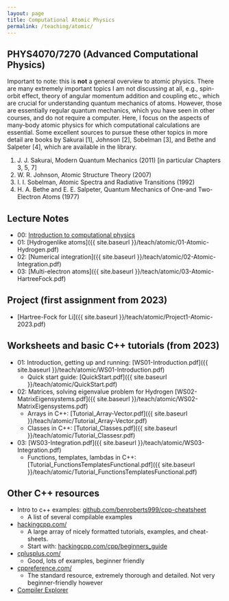 ```yaml
---
layout: page
title: Computational Atomic Physics
permalink: /teaching/atomic/
---
```


## PHYS4070/7270 (Advanced Computational Physics)

Important to note: this is **not** a general overview to atomic physics.
There are many extremely important topics I am not discussing at all, e.g., spin-orbit effect, theory of angular momentum addition and coupling etc., which are crucial for understanding quantum mechanics of atoms.
However, those are essentially regular quantum mechanics, which you have seen in other courses, and do not require a computer.
Here, I focus on the aspects of many-body atomic physics for which computational calculations are essential.
Some excellent sources to pursue these other topics in more detail are books by
Sakurai [1],
Johnson [2],
Sobelman [3],
and
Bethe and Salpeter [4],
which are available in the library.

  1. J. J. Sakurai, Modern Quantum Mechanics (2011) [in particular Chapters 3, 5, 7]
  2. W. R. Johnson, Atomic Structure Theory (2007)
  3. I. I. Sobelman, Atomic Spectra and Radiative Transitions (1992)
  4. H. A. Bethe and E. E. Salpeter, Quantum Mechanics of One-and Two-Electron Atoms (1977)

## Lecture Notes

* 00: [Introduction to computational physics](https://broberts.io/live-slides/phys4070/L01-intro.html)
* 01: [Hydrogenlike atoms]({{ site.baseurl }}/teach/atomic/01-Atomic-Hydrogen.pdf)
* 02: [Numerical integration]({{ site.baseurl }}/teach/atomic/02-Atomic-Integration.pdf)
* 03: [Multi-electron atoms]({{ site.baseurl }}/teach/atomic/03-Atomic-HartreeFock.pdf)

## Project (first assignment from 2023)

* [Hartree-Fock for Li]({{ site.baseurl }}/teach/atomic/Project1-Atomic-2023.pdf)

## Worksheets and basic C++ tutorials (from 2023)

* 01: Introduction, getting up and running: [WS01-Introduction.pdf]({{ site.baseurl }}/teach/atomic/WS01-Introduction.pdf)
  * Quick start guide: [QuickStart.pdf]({{ site.baseurl }}/teach/atomic/QuickStart.pdf)
* 02: Matrices, solving eigenvalue problem for Hydrogen [WS02-MatrixEigensystems.pdf]({{ site.baseurl }}/teach/atomic/WS02-MatrixEigensystems.pdf)
  * Arrays in C++: [Tutorial_Array-Vector.pdf]({{ site.baseurl }}/teach/atomic/Tutorial_Array-Vector.pdf)
  * Classes in C++: [Tutorial_Classes.pdf]({{ site.baseurl }}/teach/atomic/Tutorial_Classesr.pdf)
* 03: [WS03-Integration.pdf]({{ site.baseurl }}/teach/atomic/WS03-Integration.pdf)
  * Functions, templates, lambdas in C++: [Tutorial_FunctionsTemplatesFunctional.pdf]({{ site.baseurl }}/teach/atomic/Tutorial_FunctionsTemplatesFunctional.pdf)

## Other C++ resources

* Intro to c++ examples: [github.com/benroberts999/cpp-cheatsheet](https://github.com/benroberts999/cpp-cheatsheet)
  * A list of several compilable examples
* [hackingcpp.com/](https://hackingcpp.com/)
  * A large array of nicely formatted tutorials, examples, and cheat-sheets.
  * Start with: [hackingcpp.com/cpp/beginners_guide](https://hackingcpp.com/cpp/beginners_guide.html)
* [cplusplus.com/](https://www.cplusplus.com/)
  * Good, lots of examples, beginner friendly
* [cppreference.com/](https://en.cppreference.com/)
  * The standard resource, extremely thorough and detailed. Not very beginner-friendly however
* [Compiler Explorer](https://godbolt.org/)
